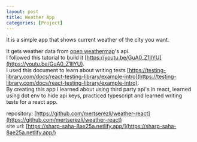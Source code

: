 ```yaml
---
layout: post
title: Weather App
categories: [Project]
---
```

It is a simple app that shows current weather of the city you want.  
  
It gets weather data from [open weathermap](https://openweathermap.org/)'s api.  
I followed this tutorial to build it [https://youtu.be/GuA0_Z1llYU](https://youtu.be/GuA0_Z1llYU).  
I used this document to learn about writing tests [https://testing-library.com/docs/react-testing-library/example-intro](https://testing-library.com/docs/react-testing-library/example-intro).  
By creating this app I learned about using third party api's in react, learned using dot env to hide api keys, practiced typescript and learned writing tests for a react app.  
 
repository: [https://github.com/mertserezli/weather-react](https://github.com/mertserezli/weather-react)  
site url: [https://sharp-saha-8ae25a.netlify.app/](https://sharp-saha-8ae25a.netlify.app/)
